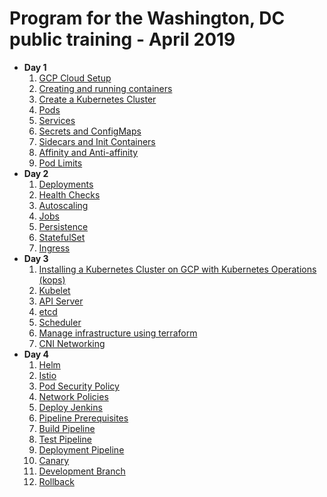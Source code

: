 Program for the Washington, DC public training - April 2019
====================================================

* **Day 1**
    1. [GCP Cloud Setup](../modules/prerequisites/gcp/gcp-get-started.md)
    1. [Creating and running containers](../modules/misc/containers-v2.md)
    1. [Create a Kubernetes Cluster](../modules/deploy/gke/create-gke-cluster.md)
    1. [Pods](../modules/operate/v2/01-pods.md)
    1. [Services](../modules/operate/v2/02-services.md)
    1. [Secrets and ConfigMaps](../modules/operate/v2/03-secrets-and-config-maps.md)
    1. [Sidecars and Init Containers](../modules/operate/v2/04-sidecars.md)
    1. [Affinity and Anti-affinity](../modules/operate/v2/05-affinity.md)
    1. [Pod Limits](../modules/operate/v2/06-limits.md)
* **Day 2**
    1. [Deployments](../modules/operate/v2/07-deployments.md)
    1. [Health Checks](../modules/operate/v2/08-health-checks.md)
    1. [Autoscaling](../modules/operate/v2/09-autoscaling.md)
    1. [Jobs](../modules/operate/v2/10-jobs.md)
    1. [Persistence](../modules/operate/v2/11-persistence.md)
    1. [StatefulSet](../modules/operate/v2/12-stateful-set.md)
    1. [Ingress](../modules/operate/v2/13-ingress.md)
* **Day 3**
    1. [Installing a Kubernetes Cluster on GCP with Kubernetes Operations (kops)](../modules/deploy/kops/kops.md)
    1. [Kubelet](../modules/internals/kubelet.md)
    1. [API Server](../modules/internals/api.md)
    1. [etcd](../modules/internals/etcd.md)
    1. [Scheduler](../modules/internals/scheduler.md)
    1. [Manage infrastructure using terraform](../modules/deploy/kops/terraform-troubleshooting.md)
    1. [CNI Networking](../modules/internals/cni-networking.md)
* **Day 4**
    1. [Helm](../modules/misc/helm.md)
    1. [Istio](../modules/misc/istio.md)
    1. [Pod Security Policy](../modules/deploy/kubeadm/security-kubeadm.md)
    1. [Network Policies](../modules/operate/common/network-policy.md)
    1. [Deploy Jenkins](../modules/ci_cd/jenkins/deploy-jenkins.md)
    1. [Pipeline Prerequisites](../modules/ci_cd/jenkins/pipeline-prereq.md)
    1. [Build Pipeline](../modules/ci_cd/jenkins/build-pipeline.md)
    1. [Test Pipeline](../modules/ci_cd/jenkins/test-pipeline.md)
    1. [Deployment Pipeline](../modules/ci_cd/jenkins/deploy-pipeline.md)
    1. [Canary](../modules/ci_cd/jenkins/canary.md)
    1. [Development Branch](../modules/ci_cd/jenkins/dev-branch.md)
    1. [Rollback](../modules/ci_cd/jenkins/roll-back.md)
